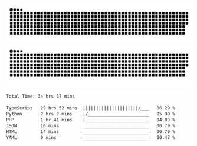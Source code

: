 ![github contribution grid snake animation](https://raw.githubusercontent.com/Madscientiste/Madscientiste/output/github-contribution-grid-snake-dark.svg#gh-dark-mode-only)
![github contribution grid snake animation](https://raw.githubusercontent.com/Madscientiste/Madscientiste/output/github-contribution-grid-snake.svg#gh-light-mode-only)

<!--START_SECTION:waka-->

```text
Total Time: 34 hrs 37 mins

TypeScript   29 hrs 52 mins  |||||||||||||||||||||/___   86.29 %
Python       2 hrs 2 mins    |/_______________________   05.90 %
PHP          1 hr 41 mins    |________________________   04.89 %
JSON         16 mins         _________________________   00.79 %
HTML         14 mins         _________________________   00.70 %
YAML         9 mins          _________________________   00.47 %
```

<!--END_SECTION:waka-->
